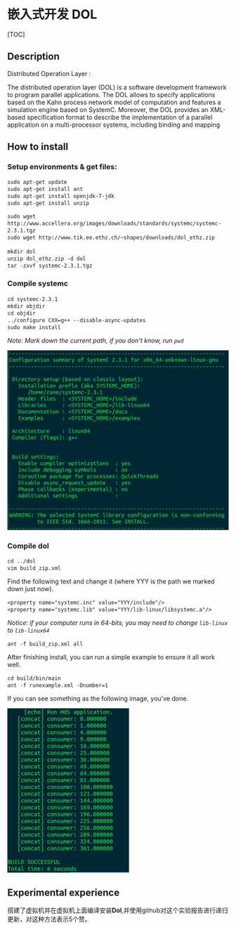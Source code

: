 
# 嵌入式开发 DOL
[TOC]

## Description
Distributed Operation Layer :

The distributed operation layer (DOL) is a software development framework to program parallel applications. The DOL allows to specify applications based on the Kahn process network model of computation and features a simulation engine based on SystemC. Moreover, the DOL provides an XML-based specification format to describe the implementation of a parallel application on a multi-processor systems, including binding and mapping

## How to install
### Setup environments & get files:
```shell
sudo apt-get update
sudo apt-get install ant
sudo apt-get install openjdk-7-jdk
sudo apt-get install unzip
```

```shell
sudo wget http://www.accellera.org/images/downloads/standards/systemc/systemc-2.3.1.tgz
sudo wget http://www.tik.ee.ethz.ch/~shapes/downloads/dol_ethz.zip

mkdir dol
unzip dol_ethz.zip -d dol
tar -zxvf systemc-2.3.1.tgz
```

### Compile systemc

```shell
cd systemc-2.3.1
mkdir objdir
cd objdir
../configure CXX=g++ --disable-async-updates
sudo make install
```
*Note: Mark down the current path, if you don't know, run `pwd`*

![-w400](media/14752289013656/14752482047904.jpg)


### Compile dol

```shell
cd ../dol
vim build_zip.xml
```
Find the following text and change it (where YYY is the path we marked down just now).

```
<property name="systemc.inc" value="YYY/include"/>
<property name="systemc.lib" value="YYY/lib-linux/libsystemc.a"/>
```

*Notice: if your computer runs in 64-bits, you may need to change `lib-linux` to `lib-linux64`*

```
ant -f build_zip.xml all
```


After finishing install, you can run a simple example to ensure it all work well.

```
cd build/bin/main
ant -f runexample.xml -Dnumber=1
```
If you can see something as the following image, you've done.

![-w240](media/14752289013656/14752481437473.jpg)

## Experimental experience
搭建了虚拟机并在虚拟机上面编译安装**Dol**,并使用github对这个实验报告进行递归更新，对这种方法表示5个赞。

